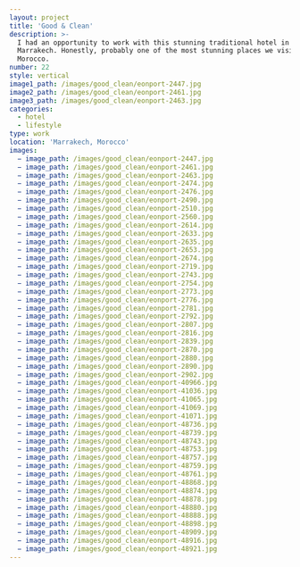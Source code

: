 ```yaml
---
layout: project
title: 'Good & Clean'
description: >-
  I had an opportunity to work with this stunning traditional hotel in
  Marrakech. Honestly, probably one of the most stunning places we visited in
  Morocco.
number: 22
style: vertical
image1_path: /images/good_clean/eonport-2447.jpg
image2_path: /images/good_clean/eonport-2461.jpg
image3_path: /images/good_clean/eonport-2463.jpg
categories:
  - hotel
  - lifestyle
type: work
location: 'Marrakech, Morocco'
images:
  − image_path: /images/good_clean/eonport-2447.jpg
  − image_path: /images/good_clean/eonport-2461.jpg
  − image_path: /images/good_clean/eonport-2463.jpg
  − image_path: /images/good_clean/eonport-2474.jpg
  − image_path: /images/good_clean/eonport-2476.jpg
  − image_path: /images/good_clean/eonport-2490.jpg
  − image_path: /images/good_clean/eonport-2510.jpg
  − image_path: /images/good_clean/eonport-2560.jpg
  − image_path: /images/good_clean/eonport-2614.jpg
  − image_path: /images/good_clean/eonport-2633.jpg
  − image_path: /images/good_clean/eonport-2635.jpg
  − image_path: /images/good_clean/eonport-2653.jpg
  − image_path: /images/good_clean/eonport-2674.jpg
  − image_path: /images/good_clean/eonport-2719.jpg
  − image_path: /images/good_clean/eonport-2743.jpg
  − image_path: /images/good_clean/eonport-2754.jpg
  − image_path: /images/good_clean/eonport-2773.jpg
  − image_path: /images/good_clean/eonport-2776.jpg
  − image_path: /images/good_clean/eonport-2781.jpg
  − image_path: /images/good_clean/eonport-2792.jpg
  − image_path: /images/good_clean/eonport-2807.jpg
  − image_path: /images/good_clean/eonport-2816.jpg
  − image_path: /images/good_clean/eonport-2839.jpg
  − image_path: /images/good_clean/eonport-2870.jpg
  − image_path: /images/good_clean/eonport-2880.jpg
  − image_path: /images/good_clean/eonport-2890.jpg
  − image_path: /images/good_clean/eonport-2902.jpg
  − image_path: /images/good_clean/eonport-40966.jpg
  − image_path: /images/good_clean/eonport-41036.jpg
  − image_path: /images/good_clean/eonport-41065.jpg
  − image_path: /images/good_clean/eonport-41069.jpg
  − image_path: /images/good_clean/eonport-41071.jpg
  − image_path: /images/good_clean/eonport-48736.jpg
  − image_path: /images/good_clean/eonport-48739.jpg
  − image_path: /images/good_clean/eonport-48743.jpg
  − image_path: /images/good_clean/eonport-48753.jpg
  − image_path: /images/good_clean/eonport-48757.jpg
  − image_path: /images/good_clean/eonport-48759.jpg
  − image_path: /images/good_clean/eonport-48761.jpg
  − image_path: /images/good_clean/eonport-48868.jpg
  − image_path: /images/good_clean/eonport-48874.jpg
  − image_path: /images/good_clean/eonport-48878.jpg
  − image_path: /images/good_clean/eonport-48880.jpg
  − image_path: /images/good_clean/eonport-48888.jpg
  − image_path: /images/good_clean/eonport-48898.jpg
  − image_path: /images/good_clean/eonport-48909.jpg
  − image_path: /images/good_clean/eonport-48916.jpg
  − image_path: /images/good_clean/eonport-48921.jpg
---
```

